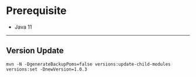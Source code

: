 # Prerequisite
- Java 11
---

## Version Update
    mvn -N -DgenerateBackupPoms=false versions:update-child-modules versions:set -DnewVersion=1.0.3